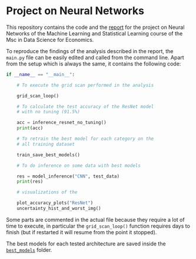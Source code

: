# Project on Neural Networks

This repository contains the code and the [report](https://github.com/Tortar/ML_project/blob/main/ML_report.pdf) 
for the project on Neural Networks of the Machine Learning and Statistical Learning course of the Msc in Data Science 
for Economics.

To reproduce the findings of the analysis described in the report, the `main.py` file 
can be easily edited and called from the command line. Apart from the setup which is
always the same, it contains the following code:

```python
if __name__ == "__main__":

    # To execute the grid scan performed in the analysis

    grid_scan_loop()

    # To calculate the test accuracy of the ResNet model 
    # with no tuning (91.5%) 

    acc = inference_resnet_no_tuning()
    print(acc)

    # To retrain the best model for each category on the 
    # all training dataset  

    train_save_best_models()

    # To do inference on some data with best models

    res = model_inference("CNN", test_data)
    print(res)

    # visualizations of the 

    plot_accuracy_plots("ResNet")
    uncertainty_hist_and_worst_img()
```

Some parts are commented in the actual file because they require a lot of
time to execute, in particular the `grid_scan_loop()` function requires days to finish
(but if restarted it will resume from the point it stopped).

The best models for each tested architecture are saved inside the [`best_models`](https://github.com/Tortar/ML_project/tree/main/best_models) folder.
